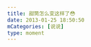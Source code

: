 ```yaml
---
title: 甜筒怎么变这样了😳
date: 2013-01-25 18:50:50
mCategories: [说说]
type: moment
---
```


<div id="pics-20130125185050"></div>

<script src="/lib/moment/pics.js"></script>
<script>
var data = [
    {"link": "2013-01-25_000000.jpeg", "type": "shuoshuo"}
];
picsRender(data, "pics-20130125185050");
</script>

